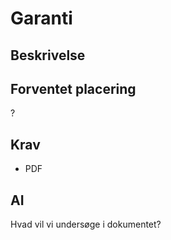 # Garanti

## Beskrivelse

## Forventet placering

?

## Krav

- PDF

## AI

Hvad vil vi undersøge i dokumentet?
